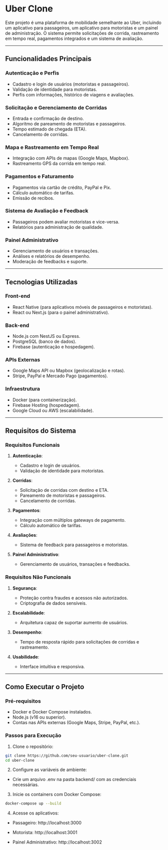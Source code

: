 # Uber Clone

Este projeto é uma plataforma de mobilidade semelhante ao Uber, incluindo um aplicativo para passageiros, um aplicativo para motoristas e um painel de administração. O sistema permite solicitações de corrida, rastreamento em tempo real, pagamentos integrados e um sistema de avaliação.

---

## **Funcionalidades Principais**

### **Autenticação e Perfis**
- Cadastro e login de usuários (motoristas e passageiros).
- Validação de identidade para motoristas.
- Perfis com informações, histórico de viagens e avaliações.

### **Solicitação e Gerenciamento de Corridas**
- Entrada e confirmação de destino.
- Algoritmo de pareamento de motoristas e passageiros.
- Tempo estimado de chegada (ETA).
- Cancelamento de corridas.

### **Mapa e Rastreamento em Tempo Real**
- Integração com APIs de mapas (Google Maps, Mapbox).
- Rastreamento GPS da corrida em tempo real.

### **Pagamentos e Faturamento**
- Pagamentos via cartão de crédito, PayPal e Pix.
- Cálculo automático de tarifas.
- Emissão de recibos.

### **Sistema de Avaliação e Feedback**
- Passageiros podem avaliar motoristas e vice-versa.
- Relatórios para administração de qualidade.

### **Painel Administrativo**
- Gerenciamento de usuários e transações.
- Análises e relatórios de desempenho.
- Moderação de feedbacks e suporte.

---

## **Tecnologias Utilizadas**

### **Front-end**
- React Native (para aplicativos móveis de passageiros e motoristas).
- React ou Next.js (para o painel administrativo).

### **Back-end**
- Node.js com NestJS ou Express.
- PostgreSQL (banco de dados).
- Firebase (autenticação e hospedagem).

### **APIs Externas**
- Google Maps API ou Mapbox (geolocalização e rotas).
- Stripe, PayPal e Mercado Pago (pagamentos).

### **Infraestrutura**
- Docker (para containerização).
- Firebase Hosting (hospedagem).
- Google Cloud ou AWS (escalabilidade).

---

## **Requisitos do Sistema**

### **Requisitos Funcionais**
1. **Autenticação**:
   - Cadastro e login de usuários.
   - Validação de identidade para motoristas.

2. **Corridas**:
   - Solicitação de corridas com destino e ETA.
   - Pareamento de motoristas e passageiros.
   - Cancelamento de corridas.

3. **Pagamentos**:
   - Integração com múltiplos gateways de pagamento.
   - Cálculo automático de tarifas.

4. **Avaliações**:
   - Sistema de feedback para passageiros e motoristas.

5. **Painel Administrativo**:
   - Gerenciamento de usuários, transações e feedbacks.

### **Requisitos Não Funcionais**
1. **Segurança**:
   - Proteção contra fraudes e acessos não autorizados.
   - Criptografia de dados sensíveis.

2. **Escalabilidade**:
   - Arquitetura capaz de suportar aumento de usuários.

3. **Desempenho**:
   - Tempo de resposta rápido para solicitações de corridas e rastreamento.

4. **Usabilidade**:
   - Interface intuitiva e responsiva.

---

## **Como Executar o Projeto**

### **Pré-requisitos**
- Docker e Docker Compose instalados.
- Node.js (v16 ou superior).
- Contas nas APIs externas (Google Maps, Stripe, PayPal, etc.).

### **Passos para Execução**
1. Clone o repositório:
```bash
git clone https://github.com/seu-usuario/uber-clone.git
cd uber-clone
```
2. Configure as variáveis de ambiente:

 - Crie um arquivo .env na pasta backend/ com as credenciais necessárias.

3. Inicie os containers com Docker Compose:
```bash
docker-compose up --build
```
4. Acesse os aplicativos:

- Passageiro: http://localhost:3000

- Motorista: http://localhost:3001

- Painel Administrativo: http://localhost:3002


